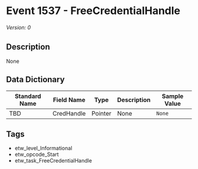 # Event 1537 - FreeCredentialHandle
###### Version: 0

## Description
None

## Data Dictionary
|Standard Name|Field Name|Type|Description|Sample Value|
|---|---|---|---|---|
|TBD|CredHandle|Pointer|None|`None`|

## Tags
* etw_level_Informational
* etw_opcode_Start
* etw_task_FreeCredentialHandle